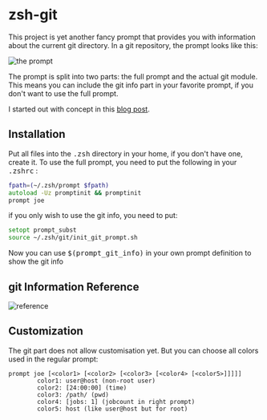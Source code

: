 # zsh-git

This project is yet another fancy prompt that provides you with information about the current git directory. In a git repository, the prompt looks like this:

![the prompt](http://joe-batt.github.io/prompt.png)

The prompt is split into two parts: the full prompt and the actual git module. This means you can include the git 
info part in your favorite prompt, if you don't want to use the full prompt.

I started out with concept in this <a href="http://sebastiancelis.com/2009/11/16/zsh-prompt-git-users/">blog post</a>.

## Installation
Put all files into the <tt>.zsh</tt> directory in your home, if you don't have one, create it.
To use the full prompt, you need to put the following in your <tt>.zshrc</tt> :
```zsh
fpath=(~/.zsh/prompt $fpath)     
autoload -Uz promptinit && promptinit
prompt joe
```

if you only wish to use the git info, you need to put:
```zsh
setopt prompt_subst
source ~/.zsh/git/init_git_prompt.sh
```

Now you can use <tt>$(prompt_git_info)</tt> in your own prompt definition to show the git info

## git Information Reference
![reference](http://joe-batt.github.io/git-prompt-desc.png)

## Customization
The git part does not allow customisation yet. But you can choose all colors used in the regular prompt:
```
prompt joe [<color1> [<color2> [<color3> [<color4> [<color5>]]]]]
        color1: user@host (non-root user)
        color2: [24:00:00] (time)
        color3: /path/ (pwd)
        color4: [jobs: 1] (jobcount in right prompt)
        color5: host (like user@host but for root)
```
